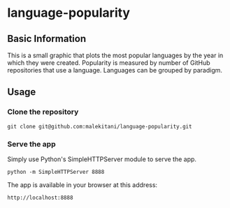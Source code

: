 # language-popularity

## Basic Information

This is a small graphic that plots the most popular languages by the year in which they were created. Popularity is measured by number of GitHub repositories that use a language. Languages can be grouped by paradigm.

## Usage

### Clone the repository

`git clone git@github.com:malekitani/language-popularity.git`

### Serve the app
Simply use Python's SimpleHTTPServer module to serve the app.

```
python -m SimpleHTTPServer 8888
```

The app is available in your browser at this address:
```
http://localhost:8888
```
